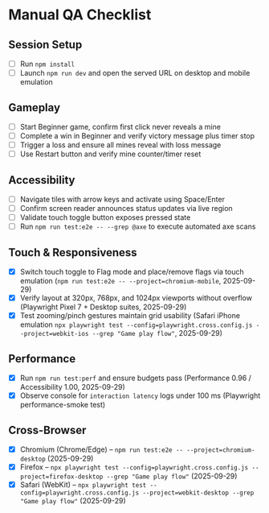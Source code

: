 # Manual QA Checklist

## Session Setup

- [ ] Run `npm install`
- [ ] Launch `npm run dev` and open the served URL on desktop and mobile emulation

## Gameplay

- [ ] Start Beginner game, confirm first click never reveals a mine
- [ ] Complete a win in Beginner and verify victory message plus timer stop
- [ ] Trigger a loss and ensure all mines reveal with loss message
- [ ] Use Restart button and verify mine counter/timer reset

## Accessibility

- [ ] Navigate tiles with arrow keys and activate using Space/Enter
- [ ] Confirm screen reader announces status updates via live region
- [ ] Validate touch toggle button exposes pressed state
- [ ] Run `npm run test:e2e -- --grep @axe` to execute automated axe scans

## Touch & Responsiveness

- [x] Switch touch toggle to Flag mode and place/remove flags via touch emulation (`npm run test:e2e -- --project=chromium-mobile`, 2025-09-29)
- [x] Verify layout at 320px, 768px, and 1024px viewports without overflow (Playwright Pixel 7 + Desktop suites, 2025-09-29)
- [x] Test zooming/pinch gestures maintain grid usability (Safari iPhone emulation `npx playwright test --config=playwright.cross.config.js --project=webkit-ios --grep "Game play flow"`, 2025-09-29)

## Performance

- [x] Run `npm run test:perf` and ensure budgets pass (Performance 0.96 / Accessibility 1.00, 2025-09-29)
- [x] Observe console for `interaction latency` logs under 100 ms (Playwright performance-smoke test)

## Cross-Browser

- [x] Chromium (Chrome/Edge) – `npm run test:e2e -- --project=chromium-desktop` (2025-09-29)
- [x] Firefox – `npx playwright test --config=playwright.cross.config.js --project=firefox-desktop --grep "Game play flow"` (2025-09-29)
- [x] Safari (WebKit) – `npx playwright test --config=playwright.cross.config.js --project=webkit-desktop --grep "Game play flow"` (2025-09-29)
